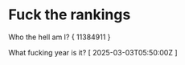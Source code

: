 # Fuck the rankings

Who the hell am I?
{ 11384911 }

What fucking year is it?
[ 2025-03-03T05:50:00Z ]
